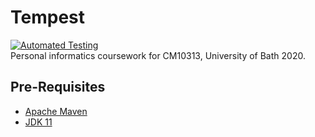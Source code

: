 # Tempest
[![Automated Testing](https://github.com/CM10313-Group-1/tempest/actions/workflows/maven.yml/badge.svg)](https://github.com/CM10313-Group-1/tempest/actions/workflows/maven.yml)<br/>
Personal informatics coursework for CM10313, University of Bath 2020.

## Pre-Requisites

- [Apache Maven](https://maven.apache.org/download.cgi#)
- [JDK 11](https://www.oracle.com/uk/java/technologies/javase-jdk11-downloads.html)
